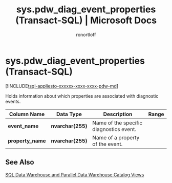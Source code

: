 ﻿---
title: "sys.pdw_diag_event_properties (Transact-SQL) | Microsoft Docs"
ms.custom: ""
ms.date: "03/03/2017"
ms.prod: sql
ms.prod_service: "pdw"
ms.reviewer: ""
ms.component: "system-catalog-views"
ms.suite: "sql"
ms.technology: system-objects
ms.tgt_pltfrm: ""
ms.topic: "language-reference"
dev_langs: 
  - "TSQL"
ms.assetid: e3944f48-8074-43aa-9840-3d5230faedd3
caps.latest.revision: 7
author: ronortloff
ms.author: rortloff
manager: craigg
monikerRange: ">= aps-pdw-2016 || = sqlallproducts-allversions"
---
# sys.pdw_diag_event_properties (Transact-SQL)
[!INCLUDE[tsql-appliesto-xxxxxx-xxxx-xxxx-pdw-md](../../includes/tsql-appliesto-xxxxxx-xxxx-xxxx-pdw-md.md)]

  Holds information about which properties are associated with diagnostic events.  
  
|Column Name|Data Type|Description|Range|  
|-----------------|---------------|-----------------|-----------|  
|**event_name**|**nvarchar(255)**|Name of the specific diagnostics event.||  
|**property_name**|**nvarchar(255)**|Name of a property of the event.||  
  
## See Also  
 [SQL Data Warehouse and Parallel Data Warehouse Catalog Views](../../relational-databases/system-catalog-views/sql-data-warehouse-and-parallel-data-warehouse-catalog-views.md)  
  
  
